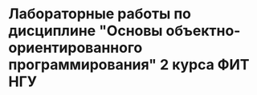 # Лабораторные работы по дисциплине "Основы объектно-ориентированного программирования" 2 курса ФИТ НГУ

